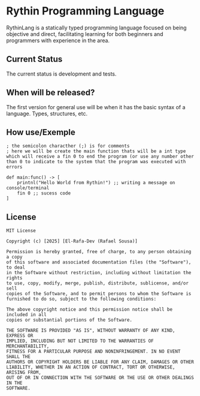 
# Rythin Programming Language

RythinLang is a statically typed programming language focused on being objective and direct, facilitating learning for both beginners and programmers with experience in the area.

## Current Status

The current status is development and tests.

## When will be released?

The first version for general use will be when it has the basic syntax of a language. Types, structures, etc.



## How use/Exemple
```
; the semicolon characther (;) is for comments
; here we will be create the main function thats will be a int type which will receive a fin 0 to end the program (or use any number other than 0 to indicate to the system that the program was executed with errors
```
```
def main:func() -> [
    printnl("Hello World from Rythin!") ;; writing a message on console/terminal
    fin 0 ;; sucess code
]
```

## License

```
MIT License

Copyright (c) [2025] [El-Rafa-Dev (Rafael Sousa)]

Permission is hereby granted, free of charge, to any person obtaining a copy
of this software and associated documentation files (the "Software"), to deal
in the Software without restriction, including without limitation the rights
to use, copy, modify, merge, publish, distribute, sublicense, and/or sell
copies of the Software, and to permit persons to whom the Software is
furnished to do so, subject to the following conditions:

The above copyright notice and this permission notice shall be included in all
copies or substantial portions of the Software.

THE SOFTWARE IS PROVIDED "AS IS", WITHOUT WARRANTY OF ANY KIND, EXPRESS OR
IMPLIED, INCLUDING BUT NOT LIMITED TO THE WARRANTIES OF MERCHANTABILITY,
FITNESS FOR A PARTICULAR PURPOSE AND NONINFRINGEMENT. IN NO EVENT SHALL THE
AUTHORS OR COPYRIGHT HOLDERS BE LIABLE FOR ANY CLAIM, DAMAGES OR OTHER
LIABILITY, WHETHER IN AN ACTION OF CONTRACT, TORT OR OTHERWISE, ARISING FROM,
OUT OF OR IN CONNECTION WITH THE SOFTWARE OR THE USE OR OTHER DEALINGS IN THE
SOFTWARE.
```
